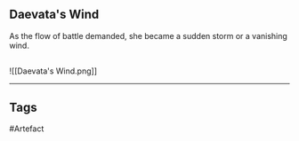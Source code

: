 ## Daevata's Wind
As the flow of battle demanded, she became a sudden storm or a vanishing wind.
## 
![[Daevata's Wind.png]]

---
## Tags
#Artefact